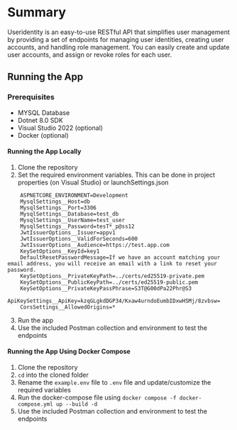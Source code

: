 # Summary 
Useridentity is an easy-to-use RESTful API that simplifies user management by providing a set of endpoints for managing user identities, creating user accounts, and handling role management. You can easily create and update user accounts, and assign or revoke roles for each user. 

## Running the App
### Prerequisites
- MYSQL Database 
- Dotnet 8.0 SDK
- Visual Studio 2022 (optional)
- Docker (optional)

#### Running the App Locally
1. Clone the repository
2. Set the required environment variables. This can be done in project properties (on Visual Studio) or launchSettings.json
   
```
    ASPNETCORE_ENVIRONMENT=Development
    MysqlSettings__Host=db
    MysqlSettings__Port=3306
    MysqlSettings__Database=test_db
    MysqlSettings__UserName=test_user
    MysqlSettings__Password=tesT*_p@ss12
    JwtIssuerOptions__Issuer=appv1
    JwtIssuerOptions__ValidForSeconds=600
    JwtIssuerOptions__Audience=https://test.app.com
    KeySetOptions__KeyId=key1
    DefaultResetPasswordMessage=If we have an account matching your email address, you will receive an email with a link to reset your password.
    KeySetOptions__PrivateKeyPath=../certs/ed25519-private.pem
    KeySetOptions__PublicKeyPath=../certs/ed25519-public.pem
    KeySetOptions__PrivateKeyPassPhrase=S3T@G00dPa22Phr@S3
    ApiKeySettings__ApiKey=kzqGLgkdDGP34/Kxaw4urndoEumbIDxwHSMj/8zvbsw=
    CorsSettings__AllowedOrigins=*
```
3. Run the app
4. Use the included Postman collection and environment to test the endpoints

#### Running the App Using Docker Compose
1. Clone the repository
2. `cd` into the cloned folder
3. Rename the `example.env` file to `.env` file and update/customize the required variables
3. Run the docker-compose file using `docker compose -f docker-compose.yml up --build -d`
4. Use the included Postman collection and environment to test the endpoints
